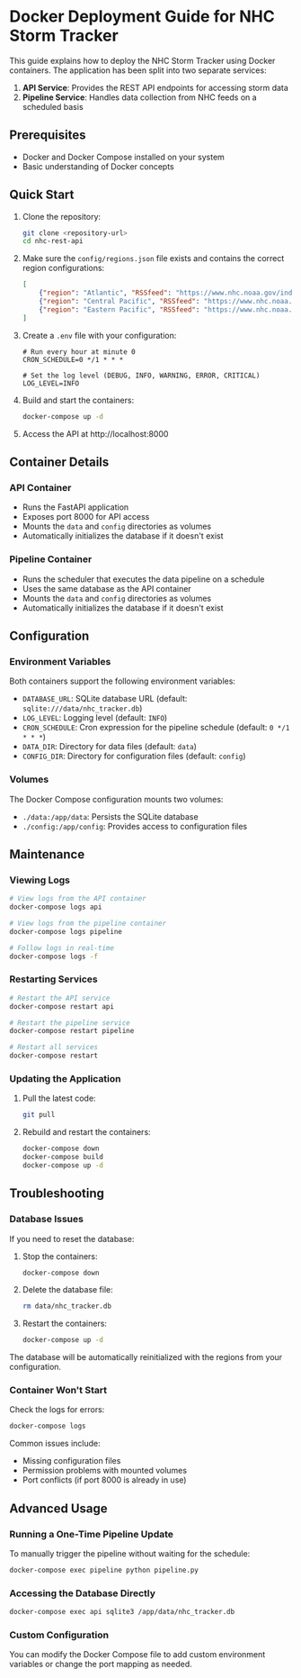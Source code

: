 # Docker Deployment Guide for NHC Storm Tracker

This guide explains how to deploy the NHC Storm Tracker using Docker containers. The application has been split into two separate services:

1. **API Service**: Provides the REST API endpoints for accessing storm data
2. **Pipeline Service**: Handles data collection from NHC feeds on a scheduled basis

## Prerequisites

- Docker and Docker Compose installed on your system
- Basic understanding of Docker concepts

## Quick Start

1. Clone the repository:
   ```bash
   git clone <repository-url>
   cd nhc-rest-api
   ```

2. Make sure the `config/regions.json` file exists and contains the correct region configurations:
   ```json
   [
       {"region": "Atlantic", "RSSfeed": "https://www.nhc.noaa.gov/index-at.xml", "active": true},
       {"region": "Central Pacific", "RSSfeed": "https://www.nhc.noaa.gov/index-cp.xml", "active": true},
       {"region": "Eastern Pacific", "RSSfeed": "https://www.nhc.noaa.gov/index-ep.xml", "active": true}
   ]
   ```

3. Create a `.env` file with your configuration:
   ```
   # Run every hour at minute 0
   CRON_SCHEDULE=0 */1 * * *
   
   # Set the log level (DEBUG, INFO, WARNING, ERROR, CRITICAL)
   LOG_LEVEL=INFO
   ```

4. Build and start the containers:
   ```bash
   docker-compose up -d
   ```

5. Access the API at http://localhost:8000

## Container Details

### API Container

- Runs the FastAPI application
- Exposes port 8000 for API access
- Mounts the `data` and `config` directories as volumes
- Automatically initializes the database if it doesn't exist

### Pipeline Container

- Runs the scheduler that executes the data pipeline on a schedule
- Uses the same database as the API container
- Mounts the `data` and `config` directories as volumes
- Automatically initializes the database if it doesn't exist

## Configuration

### Environment Variables

Both containers support the following environment variables:

- `DATABASE_URL`: SQLite database URL (default: `sqlite:///data/nhc_tracker.db`)
- `LOG_LEVEL`: Logging level (default: `INFO`)
- `CRON_SCHEDULE`: Cron expression for the pipeline schedule (default: `0 */1 * * *`)
- `DATA_DIR`: Directory for data files (default: `data`)
- `CONFIG_DIR`: Directory for configuration files (default: `config`)

### Volumes

The Docker Compose configuration mounts two volumes:

- `./data:/app/data`: Persists the SQLite database
- `./config:/app/config`: Provides access to configuration files

## Maintenance

### Viewing Logs

```bash
# View logs from the API container
docker-compose logs api

# View logs from the pipeline container
docker-compose logs pipeline

# Follow logs in real-time
docker-compose logs -f
```

### Restarting Services

```bash
# Restart the API service
docker-compose restart api

# Restart the pipeline service
docker-compose restart pipeline

# Restart all services
docker-compose restart
```

### Updating the Application

1. Pull the latest code:
   ```bash
   git pull
   ```

2. Rebuild and restart the containers:
   ```bash
   docker-compose down
   docker-compose build
   docker-compose up -d
   ```

## Troubleshooting

### Database Issues

If you need to reset the database:

1. Stop the containers:
   ```bash
   docker-compose down
   ```

2. Delete the database file:
   ```bash
   rm data/nhc_tracker.db
   ```

3. Restart the containers:
   ```bash
   docker-compose up -d
   ```

The database will be automatically reinitialized with the regions from your configuration.

### Container Won't Start

Check the logs for errors:

```bash
docker-compose logs
```

Common issues include:
- Missing configuration files
- Permission problems with mounted volumes
- Port conflicts (if port 8000 is already in use)

## Advanced Usage

### Running a One-Time Pipeline Update

To manually trigger the pipeline without waiting for the schedule:

```bash
docker-compose exec pipeline python pipeline.py
```

### Accessing the Database Directly

```bash
docker-compose exec api sqlite3 /app/data/nhc_tracker.db
```

### Custom Configuration

You can modify the Docker Compose file to add custom environment variables or change the port mapping as needed.

